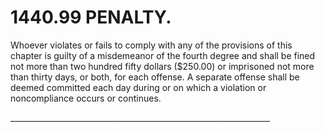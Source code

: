 1440.99 PENALTY.
================

Whoever violates or fails to comply with any of the provisions of this
chapter is guilty of a misdemeanor of the fourth degree and shall be
fined not more than two hundred fifty dollars (\$250.00) or imprisoned
not more than thirty days, or both, for each offense. A separate offense
shall be deemed committed each day during or on which a violation or
noncompliance occurs or continues.

\_\_\_\_\_\_\_\_\_\_\_\_\_\_\_\_\_\_\_\_\_\_\_\_\_\_\_\_\_\_\_\_\_\_\_\_\_\_\_\_\_\_\_\_\_\_\_\_\_\_\_\_\_\_\_\_\_\_\_\_\_\_\_\_\_
